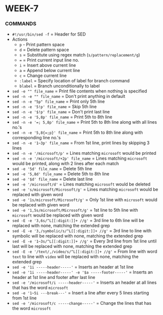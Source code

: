 # WEEK-7

### COMMANDS

- `#!/usr/bin/sed -f` = Header for SED
- Actions
	* `p` - Print pattern space
	* `d` = Delete pattern space
	* `s` = Substitute using regex match (`s/pattern/replacement/g`)
	* `=` = Print current input line no.
	* `i` = Insert above current line
	* `a` = Append below current line
	* `c` = Change current line
	* `:label` = Specify location of label for branch command
	* `blabel` = Branch unconditionally to label
- `sed -e "" file_name` = Print file contents when nothing is specified
- `sed -n -e "" file_name` = Don't print anything in default
- `sed -n -e "5p" file_name` = Print only 5th line
- `sed -n -e '5!p' file_name` = Skip 5th line
- `sed -n -e '$!p' file_name` = Don't print last line
- `sed -n -e '5,8p' file_name` = Print 5th to 8th line
- `sed -n -e '=; 5,8p' file_name` = Print 5th to 8th line along with all lines no.'s
- `sed -n -e '5,8{=;p}' file_name` = Print 5th to 8th line along with corresponding line no.'s
- `sed -n -e '1~3p' file_name` = From 1st line, print lines by skipping 3 lines
- `sed -n -e '/microsoft/p'` = Lines matching `microsoft` would be printed
- `sed -n -e '/microsoft/+2p' file_name` = Lines matching `microsoft` would be printed, along with 2 lines after each match
- `sed -e '5d' file_name` = Delete 5th line
- `sed -e '5,8d' file_name` = Delete 5th to 8th line
- `sed -e '$d' file_name` = Delete last line
- `sed -e '/microsoft/d'` = Lines matching `microsoft` would be deleted
- `sed -e 's/microsoft/Microsoft/g'` = Lines matching `microsoft` would be replaced with given word
- `sed -e '1s/microsoft/Microsoft/g'` = Only 1st line with `microsoft` would be replaced with given word
- `sed -e '1,5s/microsoft/Microsoft/g'` = 1st line to 5th line with `microsoft` would be replaced with given word
- `sed -E -e '3,6s/^L[[:digit:]]+ //g'` = 3rd line to 6th line will be replaced with none, matching the extended grep
- `sed -E -e '3,/symbolic/s/^L[[:digit:]]+ //g'` = 3rd line to line with symbolic will be replaced with none, matching the extended grep
- `sed -E -e '1~3s/^L[[:digit:]]+ //g'` = Every 3rd line from 1st line until last will be replaced with none, matching the extended grep
- `sed -E -e '/text/,/video/s/^L[[:digit:]]+ //g'` = From line with word `text` to line with `video` will be replaced with none, matching the extended grep 
- `sed -e '1i -----header-----'` = Inserts an header at 1st line
- `sed -e '1i -----header-----' -e '$a -----footer-----'` = Inserts an header at 1st line and footer after last line
- `sed -e '/microsoft/i -----header-----'` = Inserts an header at all lines that has the word `microsoft`
- `sed -e '1~5i ---break---'` = Insert a line after every 5 lines starting from 1st line
- `sed -e '/microsoft/c -----change-----'` = Change the lines that has the word `microsoft`